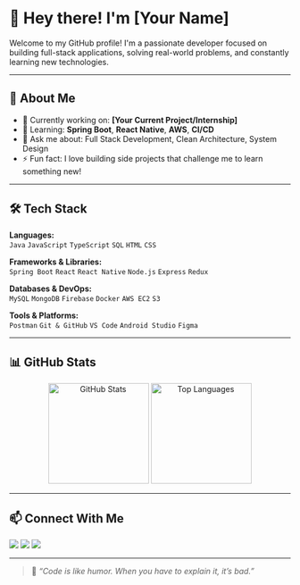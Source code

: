 # 👋 Hey there! I'm [Your Name]

Welcome to my GitHub profile! I'm a passionate developer focused on building full-stack applications, solving real-world problems, and constantly learning new technologies.

---

## 🧠 About Me

- 🔭 Currently working on: **[Your Current Project/Internship]**
- 🌱 Learning: **Spring Boot**, **React Native**, **AWS**, **CI/CD**
- 💬 Ask me about: Full Stack Development, Clean Architecture, System Design
- ⚡ Fun fact: I love building side projects that challenge me to learn something new!

---

## 🛠️ Tech Stack

**Languages:**  
`Java` `JavaScript` `TypeScript` `SQL` `HTML` `CSS`

**Frameworks & Libraries:**  
`Spring Boot` `React` `React Native` `Node.js` `Express` `Redux`

**Databases & DevOps:**  
`MySQL` `MongoDB` `Firebase` `Docker` `AWS EC2` `S3`

**Tools & Platforms:**  
`Postman` `Git & GitHub` `VS Code` `Android Studio` `Figma`

---

## 📊 GitHub Stats

<p align="center">
  <img src="https://github-readme-stats.vercel.app/api?username=YourGitHubUsername&show_icons=true&theme=radical" alt="GitHub Stats" height="180"/>
  <img src="https://github-readme-stats.vercel.app/api/top-langs/?username=YourGitHubUsername&layout=compact&theme=radical" alt="Top Languages" height="180"/>
</p>

---

## 📫 Connect With Me

<p>
  <a href="https://www.linkedin.com/in/your-linkedin/" target="_blank"><img src="https://img.shields.io/badge/LinkedIn-blue?logo=linkedin&style=flat" /></a>
  <a href="mailto:your.email@example.com"><img src="https://img.shields.io/badge/Email-D14836?logo=gmail&logoColor=white&style=flat" /></a>
  <a href="https://twitter.com/yourtwitter" target="_blank"><img src="https://img.shields.io/badge/Twitter-1DA1F2?logo=twitter&logoColor=white&style=flat" /></a>
</p>

---

> 🚀 _“Code is like humor. When you have to explain it, it’s bad.”_

